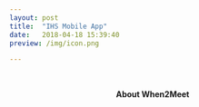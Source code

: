 ```yaml
---
layout: post
title:  "IHS Mobile App"
date:   2018-04-18 15:39:40
preview: /img/icon.png

---
```




<br>
<p style="text-align: center;"><b>About When2Meet</b></p>

